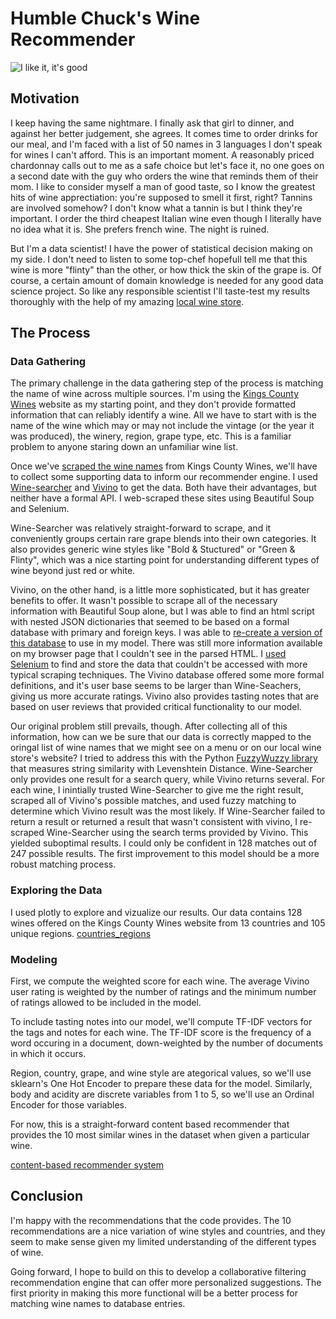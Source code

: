 # Humble Chuck's Wine Recommender 


![I like it, it's good](https://media.giphy.com/media/l3E6GY9hwCuzXL62k/giphy.gif)

## Motivation 

I keep having the same nightmare. I finally ask that girl to dinner, and against her better judgement, she agrees. It comes time to order drinks for our meal, and I'm faced with a list of 50 names in 3 languages I don't speak for wines I can't afford. This is an important moment. A reasonably priced chardonnay calls out to me as a safe choice but let's face it, no one goes on a second date with the guy who orders the wine that reminds them of their mom. I like to consider myself a man of good taste, so I know the greatest hits of wine apprectiation: you're supposed to smell it first, right? Tannins are involved somehow? I don't know what a tannin is but I think they're important. I order the third cheapest Italian wine even though I literally have no idea what it is. She prefers french wine. The night is ruined. 

But I'm a data scientist! I have the power of statistical decision making on my side. I don't need to listen to some top-chef hopefull tell me that this wine is more "flinty" than the other, or how thick the skin of the grape is. Of course, a certain amount of domain knowledge is needed for any good data science project. So like any responsible scientist I'll taste-test my results thoroughly with the help of my amazing [local wine store](https://www.kingscountywines.com/).

## The Process 

### Data Gathering

The primary challenge in the data gathering step of the process is matching the name of wine across multiple sources. I'm using the [Kings County Wines](https://www.kingscountywines.com/) website as my starting point, and they don't provide formatted information that can reliably identify a wine. All we have to start with is the name of the wine which may or may not include the vintage (or the year it was produced), the winery, region, grape type, etc. This is a familiar problem to anyone staring down an unfamiliar wine list. 

Once we've [scraped the wine names](scraping/kings_county_scraper.py) from Kings County Wines, we'll have to collect some supporting data to inform our recommender engine. I used [Wine-searcher](wine-searcher.com) and [Vivino](vivino.com) to get the data. Both have their advantages, but neither have a formal API. I web-scraped these sites using Beautiful Soup and Selenium. 

Wine-Searcher was relatively straight-forward to scrape, and it conveniently groups certain rare grape blends into their own categories. It also provides generic wine styles like "Bold & Stuctured" or "Green & Flinty", which was a nice starting point for understanding different types of wine beyond just red or white. 

Vivino, on the other hand, is a little more sophisticated, but it has greater benefits to offer. It wasn't possible to scrape all of the necessary information with Beautiful Soup alone, but I was able to find an html script with nested JSON dictionaries that seemed to be based on a formal database with primary and foreign keys. I was able to [re-create a version of this database](vivino_db/database.py) to use in my model. There was still more information available on my browser page that I couldn't see in the parsed HTML. I [used Selenium](vivino_selenium_scraper.py) to find and store the data that couldn't be accessed with more typical scraping techniques. The Vivino database offered some more formal definitions, and it's user base seems to be larger than Wine-Seachers, giving us more accurate ratings. Vivino also provides tasting notes that are based on user reviews that provided critical functionality to our model. 

Our original problem still prevails, though. After collecting all of this information, how can we be sure that our data is correctly mapped to the oringal list of wine names that we might see on a menu or on our local wine store's website? I tried to address this with the Python [FuzzyWuzzy library](https://github.com/seatgeek/fuzzywuzzy) that measures string similarity with Levenshtein Distance. Wine-Searcher only provides one result for a search query, while Vivino returns several. For each wine, I inintially trusted Wine-Searcher to give me the right result, scraped all of Vivino's possible matches, and used fuzzy matching to determine which Vivino result was the most likely. If Wine-Searcher failed to return a result or returned a result that wasn't consistent with vivino, I re-scraped Wine-Searcher using the search terms provided by Vivino. This yielded suboptimal results. I could only be confident in 128 matches out of 247 possible results. The first improvement to this model should be a more robust matching process. 

### Exploring the Data

I used plotly to explore and vizualize our results. Our data contains 128 wines offered on the Kings County Wines website from 13 countries and 105 unique regions. [countries_regions]('images/countries_regions.html')

### Modeling

First, we compute the weighted score for each wine. The average Vivino user rating is weighted by the number of ratings and the minimum number of ratings allowed to be included in the model.  

To include tasting notes into our model, we'll compute TF-IDF vectors for the tags and notes for each wine. The TF-IDF score is the frequency of a word occuring in a document, down-weighted by the number of documents in which it occurs. 

Region, country, grape, and wine style are ategorical values, so we'll use sklearn's One Hot Encoder to prepare these data for the model. Similarly, body and acidity are discrete variables from 1 to 5, so we'll use an Ordinal Encoder for those variables.

For now, this is a straight-forward content based recommender that provides the 10 most similar wines in the dataset when given a particular wine. 

[content-based recommender system](modeling.py)

## Conclusion

I'm happy with the recommendations that the code provides. The 10 recommendations are a nice variation of wine styles and countries, and they seem to make sense given my limited understanding of the different types of wine. 

Going forward, I hope to build on this to develop a collaborative filtering recommendation engine that can offer more personalized suggestions. The first priority in making this more functional will be a better process for matching wine names to database entries. 

